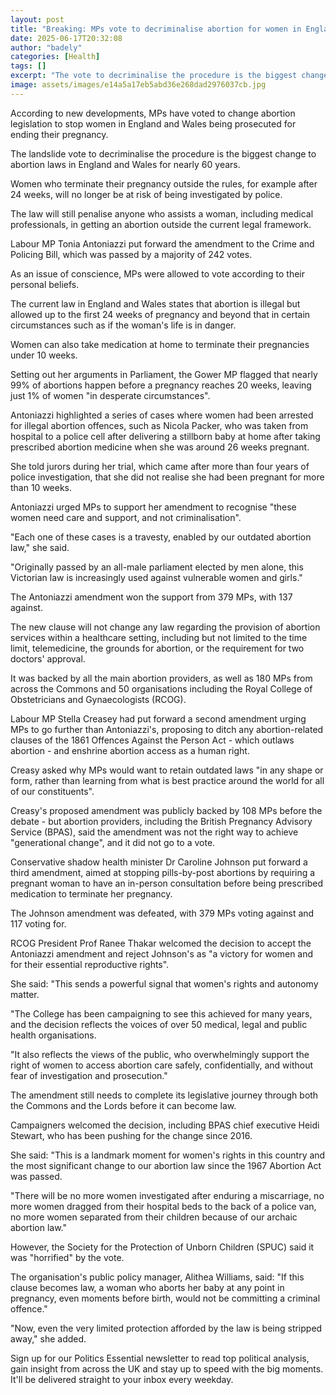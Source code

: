 ```yaml
---
layout: post
title: "Breaking: MPs vote to decriminalise abortion for women in England and Wales"
date: 2025-06-17T20:32:08
author: "badely"
categories: [Health]
tags: []
excerpt: "The vote to decriminalise the procedure is the biggest change to abortion laws in England and Wales for nearly 60 years."
image: assets/images/e14a5a17eb5abd36e268dad2976037cb.jpg
---
```


According to new developments, MPs have voted to change abortion legislation to stop women in England and Wales being prosecuted for ending their pregnancy.

The landslide vote to decriminalise the procedure is the biggest change to abortion laws in England and Wales for nearly 60 years.

Women who terminate their pregnancy outside the rules, for example after 24 weeks, will no longer be at risk of being investigated by police. 

The law will still penalise anyone who assists a woman, including medical professionals, in getting an abortion outside the current legal framework.

Labour MP Tonia Antoniazzi put forward the amendment to the Crime and Policing Bill, which was passed by a majority of 242 votes.

As an issue of conscience, MPs were allowed to vote according to their personal beliefs.

The current law in England and Wales states that abortion is illegal but allowed up to the first 24 weeks of pregnancy and beyond that in certain circumstances such as if the woman's life is in danger.

Women can also take medication at home to terminate their pregnancies under 10 weeks.

Setting out her arguments in Parliament, the Gower MP flagged that nearly 99% of abortions happen before a pregnancy reaches 20 weeks, leaving just 1% of women "in desperate circumstances".

Antoniazzi highlighted a series of cases where women had been arrested for illegal abortion offences, such as Nicola Packer, who was taken from hospital to a police cell after delivering a stillborn baby at home after taking prescribed abortion medicine when she was around 26 weeks pregnant.

She told jurors during her trial, which came after more than four years of police investigation, that she did not realise she had been pregnant for more than 10 weeks.

Antoniazzi urged MPs to support her amendment to recognise "these women need care and support, and not criminalisation".

"Each one of these cases is a travesty, enabled by our outdated abortion law," she said. 

"Originally passed by an all-male parliament elected by men alone, this Victorian law is increasingly used against vulnerable women and girls."

The Antoniazzi amendment won the support from 379 MPs, with 137 against.

The new clause will not change any law regarding the provision of abortion services within a healthcare setting, including but not limited to the time limit, telemedicine, the grounds for abortion, or the requirement for two doctors' approval.

It was backed by all the main abortion providers, as well as 180 MPs from across the Commons and 50 organisations including the Royal College of Obstetricians and Gynaecologists (RCOG).

Labour MP Stella Creasey had put forward a second amendment urging MPs to go further than Antoniazzi's, proposing to ditch any abortion-related clauses of the 1861 Offences Against the Person Act - which outlaws abortion - and enshrine abortion access as a human right.

Creasy asked why MPs would want to retain outdated laws "in any shape or form, rather than learning from what is best practice around the world for all of our constituents".

Creasy's proposed amendment was publicly backed by 108 MPs before the debate - but abortion providers, including the British Pregnancy Advisory Service (BPAS), said the amendment was not the right way to achieve "generational change", and it did not go to a vote.

Conservative shadow health minister Dr Caroline Johnson put forward a third amendment, aimed at stopping pills-by-post abortions by requiring a pregnant woman to have an in-person consultation before being prescribed medication to terminate her pregnancy.

The Johnson amendment was defeated, with 379 MPs voting against and  117 voting for.

RCOG President Prof Ranee Thakar welcomed the decision to accept the Antoniazzi amendment and reject Johnson's as "a victory for women and for their essential reproductive rights".

She said: "This sends a powerful signal that women's rights and autonomy matter. 

"The College has been campaigning to see this achieved for many years, and the decision reflects the voices of over 50 medical, legal and public health organisations. 

"It also reflects the views of the public, who overwhelmingly support the right of women to access abortion care safely, confidentially, and without fear of investigation and prosecution."

The amendment still needs to complete its legislative journey through both the Commons and the Lords before it can become law.

Campaigners welcomed the decision, including BPAS chief executive Heidi Stewart, who has been pushing for the change since 2016.

She said: "This is a landmark moment for women's rights in this country and the most significant change to our abortion law since the 1967 Abortion Act was passed.

"There will be no more women investigated after enduring a miscarriage, no more women dragged from their hospital beds to the back of a police van, no more women separated from their children because of our archaic abortion law."

However, the Society for the Protection of Unborn Children (SPUC) said it was "horrified" by the vote.

The organisation's public policy manager, Alithea Williams, said: "If this clause becomes law, a woman who aborts her baby at any point in pregnancy, even moments before birth, would not be committing a criminal offence."

"Now, even the very limited protection afforded by the law is being stripped away," she added.

Sign up for our Politics Essential newsletter to read top political analysis, gain insight from across the UK and stay up to speed with the big moments. It'll be delivered straight to your inbox every weekday.

